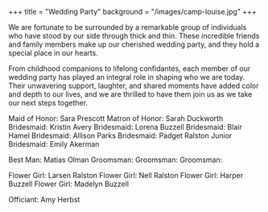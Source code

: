 +++ 
title = "Wedding Party" 
background = "/images/camp-louise.jpg"
+++

We are fortunate to be surrounded by a remarkable group of individuals who have stood by our side through thick and thin. These incredible friends and family members make up our cherished wedding party, and they hold a special place in our hearts.

From childhood companions to lifelong confidantes, each member of our wedding party has played an integral role in shaping who we are today. Their unwavering support, laughter, and shared moments have added color and depth to our lives, and we are thrilled to have them join us as we take our next steps together.

Maid of Honor: Sara Prescott
Matron of Honor: Sarah Duckworth
Bridesmaid: Kristin Avery
Bridesmaid: Lorena Buzzell
Bridesmaid: Blair Hamel
Bridesmaid: Allison Parks
Bridesmaid: Padget Ralston
Junior Bridesmaid: Emily Akerman

Best Man: Matias Olman
Groomsman: 
Groomsman:
Groomsman:

Flower Girl: Larsen Ralston
Flower Girl: Nell Ralston
Flower Girl: Harper Buzzell
Flower Girl: Madelyn Buzzell

Officiant: Amy Herbst

